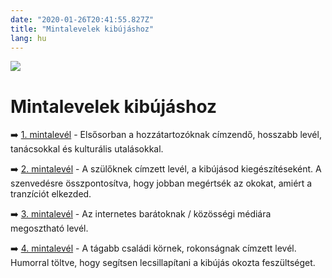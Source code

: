 ```yaml
---
date: "2020-01-26T20:41:55.827Z"
title: "Mintalevelek kibújáshoz"
lang: hu
---
```


<div class="header-image"><img src="assets/images/undraw_reading.svg" /></div>

# Mintalevelek kibújáshoz

➡️ [1. mintalevél](/#/entry?id=mintalevel-kibujashoz-1) - Elsősorban a hozzátartozóknak címzendő, hosszabb levél, tanácsokkal és kulturális utalásokkal.

➡️ [2. mintalevél](/#/entry?id=mintalevel-kibujashoz-2) - A szülőknek címzett levél, a kibújásod kiegészítéseként. A szenvedésre összpontosítva, hogy jobban megértsék az okokat, amiért a tranzíciót elkezded.


➡️ [3. mintalevél](/#/entry?id=mintalevel-kibujashoz-3) - Az internetes barátoknak / közösségi médiára megosztható levél.

➡️ [4. mintalevél](/#/entry?id=mintalevel-kibujashoz-4) - A tágabb családi körnek, rokonságnak címzett levél. Humorral töltve, hogy segítsen lecsillapítani a kibújás okozta feszültséget.
